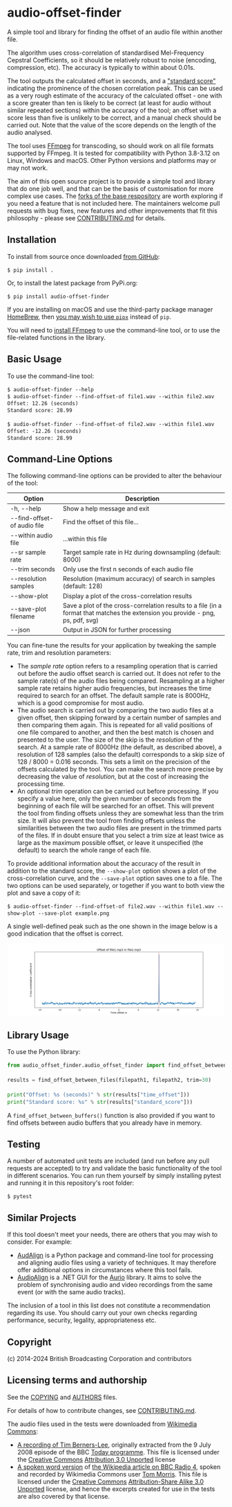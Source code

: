 audio-offset-finder
===================

A simple tool and library for finding the offset of an audio file within another file.

The algorithm uses cross-correlation of standardised Mel-Frequency Cepstral Coefficients, so it should be relatively robust to noise (encoding, compression, etc).  The accuracy is typically to within about 0.01s.

The tool outputs the calculated offset in seconds, and a ["standard score"](https://en.wikipedia.org/wiki/Standard_score) indicating the prominence of the chosen correlation peak.  This can be used as a very rough estimate of the accuracy of the calculated offset - one with a score greater than ten is likely to be correct (at least for audio without similar repeated sections) within the accuracy of the tool; an offset with a score less than five is unlikely to be correct, and a manual check should be carried out.  Note that the value of the score depends on the length of the audio analysed.

The tool uses [FFmpeg](https://ffmpeg.org) for transcoding, so should work on all file formats supported by FFmpeg.  It is tested for compatibility with Python 3.8-3.12 on Linux, Windows and macOS.  Other Python versions and platforms may or may not work.

The aim of this open source project is to provide a simple tool and library that do one job well, and that can be the basis of customisation for more complex use cases.  The [forks of the base respository](https://github.com/bbc/audio-offset-finder/network/members) are worth exploring if you need a feature that is not included here.  The maintainers welcome pull requests with bug fixes, new features and other improvements that fit this philosophy - please see [CONTRIBUTING.md](CONTRIBUTING.md) for details.

Installation
------------

To install from source once downloaded [from GitHub](https://github.com/bbc/audio-offset-finder/):

    $ pip install .

Or, to install the latest package from PyPi.org:

    $ pip install audio-offset-finder

If you are installing on macOS and use the third-party package manager [HomeBrew](https://brew.sh), then [you may wish to use `pipx`](https://docs.brew.sh/Homebrew-and-Python) instead of `pip`.

You will need to [install FFmpeg](https://ffmpeg.org/download.html) to use the command-line tool, or to use the file-related functions in the library.

Basic Usage
-----------

To use the command-line tool:

    $ audio-offset-finder --help
    $ audio-offset-finder --find-offset-of file1.wav --within file2.wav
    Offset: 12.26 (seconds)
    Standard score: 28.99

    $ audio-offset-finder --find-offset-of file2.wav --within file1.wav
    Offset: -12.26 (seconds)
    Standard score: 28.99

Command-Line Options
--------------------
The following command-line options can be provided to alter the behaviour of the tool:

| Option | Description |
| ------ | ----------- |
| -h, --help  |  Show a help message and exit |
| --find-offset-of audio file | Find the offset of this file... |
| --within audio file  |  ...within this file |
| --sr sample rate |  Target sample rate in Hz during downsampling (default: 8000) |
| --trim seconds  |  Only use the first n seconds of each audio file |
| --resolution samples  |  Resolution (maximum accuracy) of search in samples (default: 128) |
| --show-plot  |  Display a plot of the cross-correlation results |
| --save-plot filename |  Save a plot of the cross-correlation results to a file (in a format that matches the extension you provide - png, ps, pdf, svg) |
| --json  |  Output in JSON for further processing |

You can fine-tune the results for your application by tweaking the sample rate, trim and resolution parameters:
* The _sample rate_ option refers to a resampling operation that is carried out before the audio offset search is carried out.  It does not refer to the sample rate(s) of the audio files being compared.  Resampling at a higher sample rate retains higher audio frequencies, but increases the time required to search for an offset.  The default sample rate is 8000Hz, which is a good compromise for most audio.
* The audio search is carried out by comparing the two audio files at a given offset, then skipping forward by a certain number of samples and then comparing them again.  This is repeated for all valid positions of one file compared to another, and then the best match is chosen and presented to the user.  The size of the skip is the _resolution_ of the search.  At a sample rate of 8000Hz (the default, as described above), a resolution of 128 samples (also the default) corresponds to a skip size of 128 / 8000 = 0.016 seconds.  This sets a limit on the precision of the offsets calculated by the tool.  You can make the search more precise by decreasing the value of _resolution_, but at the cost of increasing the processing time.
* An optional _trim_ operation can be carried out before processing.  If you specify a value here, only the given number of seconds from the beginning of each file will be searched for an offset.  This will prevent the tool from finding offsets unless they are somewhat less than the trim size.  It will also prevent the tool from finding offsets unless the similarities between the two audio files are present in the trimmed parts of the files.  If in doubt ensure that you select a trim size at least twice as large as the maximum possible offset, or leave it unspecified (the default) to search the whole range of each file.

To provide additional information about the accuracy of the result in addition to the standard score, the `--show-plot` option shows a plot of the cross-correlation curve, and the `--save-plot` option saves one to a file.  The two options can be used separately, or together if you want to both view the plot and save a copy of it:

    $ audio-offset-finder --find-offset-of file2.wav --within file1.wav --show-plot --save-plot example.png

A single well-defined peak such as the one shown in the image below is a good indication that the offset is correct.

<div style="width: 400; align:center">
<img alt="A line graph showing a cross-correlation curve with a sharp prominent peak emerging from low-level noise.  A dotted vertical line is overlaid at the position of the peak, indicating the position of the calculated offset." src="https://github.com/bbc/audio-offset-finder/raw/master/example_plot.png" title="Example correlation plot" />
</div>

Library Usage
-------------

To use the Python library:

```python
from audio_offset_finder.audio_offset_finder import find_offset_between_files

results = find_offset_between_files(filepath1, filepath2, trim=30)

print("Offset: %s (seconds)" % str(results["time_offset"]))
print("Standard score: %s" % str(results["standard_score"]))
```
A `find_offset_between_buffers()` function is also provided if you want to find offsets between audio buffers that you already
have in memory.

Testing
-------
A number of automated unit tests are included (and run before any pull requests are accepted) to try and validate the basic functionality of the tool in different scenarios.  You can run them yourself by simply installing pytest and running it in this repository's root folder:

    $ pytest

Similar Projects
----------------

If this tool doesn't meet your needs, there are others that you may wish to consider.  For example:
* [AudAlign](https://github.com/benfmiller/audalign) is a Python package and command-line tool for processing and aligning audio files using a variety of techniques.  It may therefore offer additional options in circumstances where this tool fails.  
* [AudioAlign](https://github.com/protyposis/AudioAlign) is a .NET GUI for the [Aurio](https://github.com/protyposis/Aurio) library.  It aims to solve the problem of synchronising audio and video recordings from the same event (or with the same audio tracks).

The inclusion of a tool in this list does not constitute a recommendation regarding its use.  You should carry out your own checks regarding performance, security, legality, appropriateness etc.

Copyright
---------

(c) 2014-2024 British Broadcasting Corporation and contributors

Licensing terms and authorship
------------------------------

See the [COPYING](COPYING) and [AUTHORS](AUTHORS) files.

For details of how to contribute changes, see [CONTRIBUTING.md](CONTRIBUTING.md).

The audio files used in the tests were downloaded from
[Wikimedia Commons](https://commons.wikimedia.org/wiki/Main_Page):
* [A recording of Tim Berners-Lee](https://commons.wikimedia.org/wiki/File:Tim_Berners-Lee_-_Today_(ffmpeg_FLAC_in_OGG).oga), originally extracted from the 9 July 2008 episode of the BBC [Today programme](https://www.bbc.co.uk/programmes/b00cddwc).  This file is licensed under the [Creative Commons](https://en.wikipedia.org/wiki/en:Creative_Commons) [Attribution 3.0 Unported](https://creativecommons.org/licenses/by/3.0/deed.en) license
* [A spoken word version](https://commons.wikimedia.org/wiki/File:BBC_Radio_4.ogg) of [the Wikipedia article on BBC Radio 4](https://en.wikipedia.org/wiki/BBC_Radio_4), spoken and recorded by Wikimedia Commons user [Tom Morris](https://commons.wikimedia.org/wiki/User:Tom_Morris).  This file is licensed under the [Creative Commons](https://en.wikipedia.org/wiki/en:Creative_Commons) [Attribution-Share Alike 3.0 Unported](https://creativecommons.org/licenses/by-sa/3.0/deed.en) license, and hence the excerpts created for use in the tests are also covered by that license.
